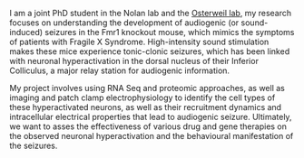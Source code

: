 I am a joint PhD student in the Nolan lab and the [Osterweil lab](https://www.osterlab.org/), my research focuses on understanding the development of audiogenic (or sound-induced) seizures in the Fmr1 knockout mouse, which mimics the symptoms of patients with Fragile X Syndrome. High-intensity sound stimulation makes these mice experience tonic-clonic seizures, which has been linked with neuronal hyperactivation in the dorsal nucleus of their Inferior Colliculus, a major relay station for audiogenic information.

My project involves using RNA Seq and proteomic approaches, as well as imaging and patch clamp electrophysiology to identify the cell types of these hyperactivated neurons, as well as their recruitment dynamics and intracellular electrical properties that lead to audiogenic seizure. Ultimately, we want to asses the effectiveness of various drug and gene therapies on the observed neuronal hyperactivation and the behavioural manifestation of the seizures.